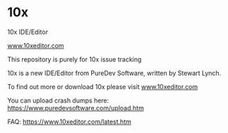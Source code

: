 # 10x
10x IDE/Editor

www.10xeditor.com

This repository is purely for 10x issue tracking

10x is a new IDE/Editor from PureDev Software, written by Stewart Lynch.

To find out more or download 10x please visit www.10xeditor.com

You can upload crash dumps here: https://www.puredevsoftware.com/upload.htm

FAQ: https://www.10xeditor.com/latest.htm

